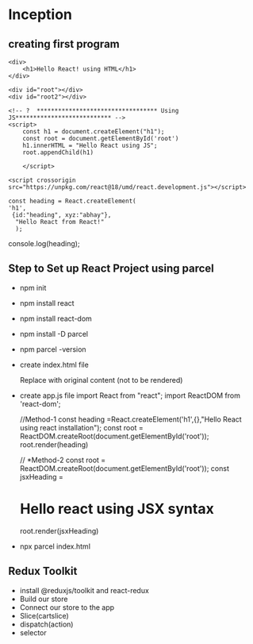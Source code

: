 # Inception

## creating first program

<!-- ?  ********************************** Using HTML*************************** -->

    <div>
        <h1>Hello React! using HTML</h1>
    </div>

    <div id="root"></div>
    <div id="root2"></div>

    <!-- ?  ********************************** Using JS*************************** -->
    <script>
        const h1 = document.createElement("h1");
        const root = document.getElementById('root')
        h1.innerHTML = "Hello React using JS";
        root.appendChild(h1)

        </script>

<!-- ?  ********************************** Using React*************************** -->

  <script crossorigin src="https://unpkg.com/react-dom@18/umd/react-dom.development.js"></script>

    <script crossorigin src="https://unpkg.com/react@18/umd/react.development.js"></script>

    const heading = React.createElement(
    'h1',
     {id:"heading", xyz:"abhay"},
      "Hello React from React!"
      );

console.log(heading);

## Step to Set up React Project using parcel

- npm init
- npm install react
- npm install react-dom
- npm install -D parcel
- npm parcel -version
- create index.html file
    <body>
      <div id="root">Replace with original content (not to be rendered)</div>
      <script type="module" src="./app.js"></script>
    </body>

- create app.js file
    import React from "react";
    import ReactDOM from 'react-dom';

    //Method-1
    const heading =React.createElement('h1',{},"Hello React using react installation");
    const root = ReactDOM.createRoot(document.getElementById('root'));
    root.render(heading)

    // *Method-2
    const root = ReactDOM.createRoot(document.getElementById('root'));
    const jsxHeading = <h1>Hello react using JSX syntax</h1>
    root.render(jsxHeading)

- npx parcel index.html


## Redux Toolkit
- install @reduxjs/toolkit and react-redux
- Build our store
- Connect our store to the app
- Slice(cartslice)
- dispatch(action)
- selector
